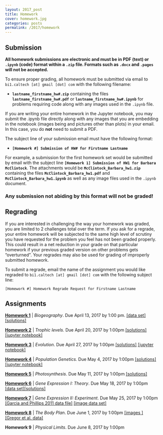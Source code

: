 ```yaml
---
layout: 2017_post
title: Homework
cover: homework.jpg
categories: posts
permalink: /2017/homework
---
```


## Submission
**All homework submissions are electronic and must be
in PDF (text) or `.ipynb` (code) format **within a `.zip` file**. Formats such as `.docx` and `.pages`
will not be accepted.**

To ensure proper grading, all homework must be submitted via email to `bi1.caltech [at] gmail [dot] com` with the following filename:

  * **`lastname_firstname_hw#.zip`** containing the files **`lastname_firstname_hw#.pdf`** or **`lastname_firstname_hw#.ipynb`** for
  problems requiring code along with any images used in the `.ipynb` file.


If you are writing your entire homework in the Jupyter notebook, you may submit the .ipynb file directly along with any images that you are embedding in the notebook (images being and pictures other than plots) in your email. In this case, you do **not** need to submit a PDF.

The subject line of your submission email must have the following format:

  * **`[Homework #] Submission of HW# for Firstname Lastname`**

For example, a submission for the first homework set would be submitted by
email with the subject line **`[Homework 1] Submission of HW1 for Barbara
McClintock`**. The attachments would be **`McClintock_Barbara_hw1.zip`** containing the files **`McClintock_Barbara_hw1.pdf`** and
**`McClintock_Barbara_hw1.ipynb`** as well as any image files used in the `.ipynb` document.

### **Any submission not abiding by this format will not be graded!**

## Regrading

If you are interested in challenging the way your homework was graded, you are limited to 2 challenges total over the term. If you ask for a regrade, your entire homework will be subjected to the same high level of scrutiny you have requested for the problem you feel has not been graded properly.  This could result in a net reduction in your grade on that particular homework if your previous graded version on other problems gets “overturned". Your regrades may also be used for grading of improperly submitted homework.

To submit a regrade, email the name of the assignment you would like regraded  to `bi1.caltech [at] gmail [dot] com` with the following subject line:

`[Homework #] Homework Regrade Request for Firstname Lastname`



## Assignments
 **[Homework 1](http://rpdata.caltech.edu/courses/bi1_2017/homework/hw1_biogeography_Sp2017.pdf)** \| *Biogeography*. Due April 13, 2017  by 1:00 pm. [\[data set\]](http://rpdata.caltech.edu/courses/bi1_2017/data/hw1_dataset.zip)[\[solutions\]](http://rpdata.caltech.edu/courses/bi1_2017/protected/hw1_biogeography_solutions_Sp2017.pdf)

 **[Homework 2](http://rpdata.caltech.edu/courses/bi1_2017/homework/hw2_trophic_cascades_Sp2017.pdf)** \| *Trophic levels.* Due April 20, 2017  by 1:00pm
[\[solutions\]](http://rpdata.caltech.edu/courses/bi1_2017/protected/hw2_trophic_cascades_solutions_Sp2017.pdf)[\[jupyter notebook\]](http://rpdata.caltech.edu/courses/bi1_2017/protected/hw2_trophic_cascades_solutions_jupyter_notebook_Sp2017.html)


 **[Homework 3](http://rpdata.caltech.edu/courses/bi1_2017/homework/hw3_evolution_Sp2017.pdf)** \| *Evolution*. Due April 27, 2017  by 1:00pm [\[solutions\]](http://rpdata.caltech.edu/courses/bi1_2017/protected/hw3_evolution_solutions_Sp2017.pdf) [\[jupyter notebook\]](http://rpdata.caltech.edu/courses/bi1_2017/protected/hw3_evolution_solution_jupyter_notebook_Sp2017.html)

 **[Homework 4](http://rpdata.caltech.edu/courses/bi1_2017/homework/hw4_pop_gen_Sp2017.pdf)** \| *Population Genetics.* Due May 4, 2017  by 1:00pm [\[solutions\]](http://rpdata.caltech.edu/courses/bi1_2017/protected/hw4_pop_gen_solutions_Sp2017.pdf) [\[jupyter notebook\]](http://rpdata.caltech.edu/courses/bi1_2017/protected/hw4_pop_gen_code_solutions_Sp2017.html)

 **[Homework 5](http://rpdata.caltech.edu/courses/bi1_2017/homework/hw5_photosynthesis_Sp2017.pdf)** \| *Photosynthesis*. Due May 11, 2017  by 1:00pm [\[solutions\]](http://rpdata.caltech.edu/courses/bi1_2017/protected/hw5_photosynthesis_solutions_Sp2017.pdf)

 **[Homework 6](http://rpdata.caltech.edu/courses/bi1_2017/homework/hw6_gene_regulation_1.pdf)** \| *Gene Expression I: Theory*. Due May 18, 2017  by 1:00pm [\[data set\]](http://rpdata.caltech.edu/courses/bi1_2017/data/RNAP_matrix.txt)[\[solutions\]](http://rpdata.caltech.edu/courses/bi1_2017/protected/hw6_gene_regulation_1_solutions.pdf)

 **[Homework 7](http://rpdata.caltech.edu/courses/bi1_2017/homework/hw7_gene_regulation_2.pdf)** \| *Gene Expression II: Experiment*. Due May 25, 2017  by 1:00pm [\[Garcia and Phillips 2011 data file\]](http://rpdata.caltech.edu/courses/bi1_2017/data/lacZ_titration_data.csv) [\[image data set\]](http://rpdata.caltech.edu/courses/bi1_2017/data/lacI_titration.zip)

**[Homework 8](http://rpdata.caltech.edu/courses/bi1_2017/homework/hw8_body_plan_Sp2017.pdf)** \| *The Body Plan*. Due June 1, 2017  by 1:00pm [\[images \]](http://rpdata.caltech.edu/courses/bi1_2017/data/drosophila_data.zip) [\[Gregor et al. data\]](http://rpdata.caltech.edu/courses/bi1_2017/data/gregor_data.csv)

 **Homework 9** \| *Physical Limits*. Due June 8, 2017  by 1:00pm
